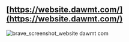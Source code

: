 ## [https://website.dawmt.com/](https://website.dawmt.com/)
![brave_screenshot_website dawmt com](https://github.com/user-attachments/assets/014a3663-dfb2-45a4-97a0-e61e8007522d)
